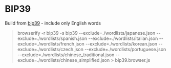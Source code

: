 # BIP39

Build from [bip39](https://github.com/bitcoinjs/bip39) - include only English words

> browserify -r bip39 -s bip39 --exclude=./wordlists/japanese.json --exclude=./wordlists/spanish.json --exclude=./wordlists/italian.json --exclude=./wordlists/french.json --exclude=./wordlists/korean.json --exclude=./wordlists/czech.json --exclude=./wordlists/portuguese.json --exclude=./wordlists/chinese_traditional.json --exclude=./wordlists/chinese_simplified.json > bip39.browser.js